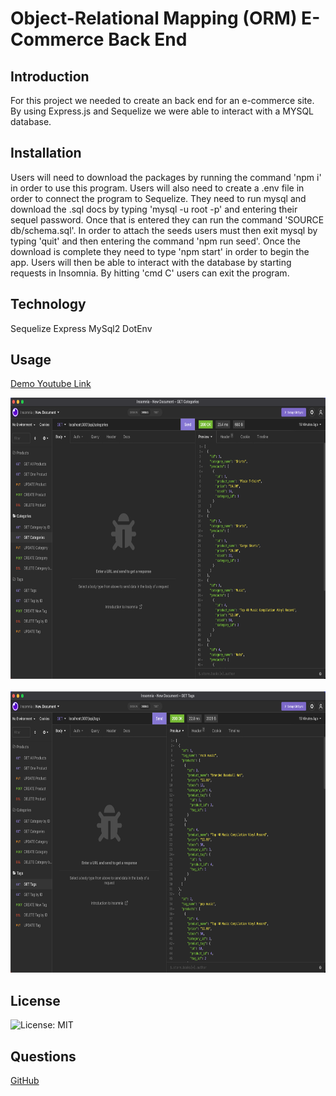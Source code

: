 # Object-Relational Mapping (ORM) E-Commerce Back End

## Introduction 
For this project we needed to create an back end for an e-commerce site. By using Express.js and Sequelize we were able to interact with a MYSQL database. 

## Installation
Users will need to download the packages by running the command 'npm i' in order to use this program. Users will also need to create a .env file in order to connect the program to Sequelize. They need to run mysql and download the .sql docs by typing 'mysql -u root -p' and entering their sequel password. Once that is entered they can run the command 'SOURCE db/schema.sql'. In order to attach the seeds users must then exit mysql by typing 'quit' and then entering the command 'npm run seed'. Once the download is complete they need to type 'npm start' in order to begin the app. Users will then be able to interact with the database by starting requests in Insomnia. By hitting 'cmd C' users can exit the program. 

## Technology
Sequelize
Express
MySql2
DotEnv

## Usage 
[Demo Youtube Link](https://youtu.be/dKSjrRN8pos)

<img src="./Screenshots/Screen%20Shot%202022-05-05%20at%206.49.27%20PM.png" width="800" height="450">
<br>
<br>
<img src="./Screenshots/Screen%20Shot%202022-05-05%20at%206.49.41%20PM.png" width="800" height="450">

## License 

![License: MIT](https://img.shields.io/badge/License-MIT-yellow.svg)

## Questions

[GitHub](https://github.com/hannahcallison)